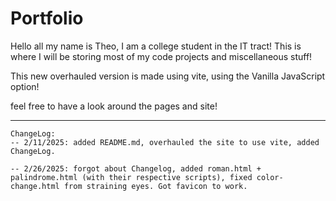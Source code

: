 # Portfolio
Hello all my name is Theo, I am a college student in the IT tract! This is where I will be storing most of my code projects and miscellaneous stuff!

This new overhauled version is made using vite, using the Vanilla JavaScript option!

feel free to have a look around the pages and site!

---

    ChangeLog:
    -- 2/11/2025: added README.md, overhauled the site to use vite, added ChangeLog.

    -- 2/26/2025: forgot about Changelog, added roman.html + palindrome.html (with their respective scripts), fixed color-change.html from straining eyes. Got favicon to work.